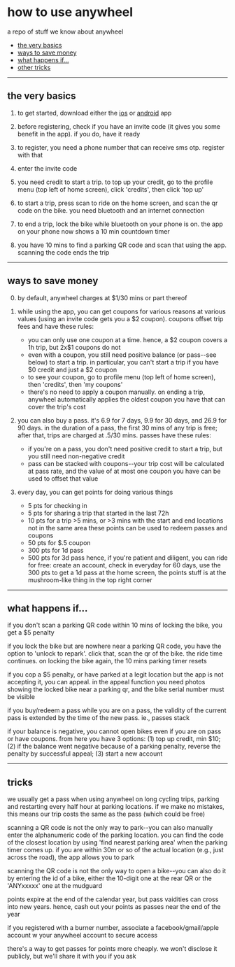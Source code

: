 # how to use anywheel

a repo of stuff we know about anywheel
- [the very basics](#basics)
- [ways to save money](#save)
- [what happens if...](#scenarios)
- [other tricks](#tricks)

<hr />
<a name="basics"/>

## the very basics
1. to get started, download either the [ios](https://apps.apple.com/sg/app/anywheel/id1453812982) or [android](https://play.google.com/store/apps/details?id=com.ytyiot.ebike.anywheel) app

2. before registering, check if you have an invite code (it gives you some benefit in the app). if you do, have it ready

3. to register, you need a phone number that can receive sms otp. register with that 

4. enter the invite code

5. you need credit to start a trip. to top up your credit, go to the profile menu (top left of home screen), click 'credits', then click 'top up'

6. to start a trip, press scan to ride on the home screen, and scan the qr code on the bike. you need bluetooth and an internet connection

7. to end a trip, lock the bike while bluetooth on your phone is on. the app on your phone now shows a 10 min countdown timer

8. you have 10 mins to find a parking QR code and scan that using the app. scanning the code ends the trip

<hr />
<a name="save"/>

## ways to save money
0. by default, anywheel charges at \$1/30 mins or part thereof

1. while using the app, you can get coupons for various reasons at various values (using an invite code gets you a \$2 coupon). coupons offset trip fees and have these rules:
	- you can only use one coupon at a time. hence, a \$2 coupon covers a 1h trip, but 2x\$1 coupons do not
	- even with a coupon, you still need positive balance (or pass--see below) to start a trip. in particular, you can't start a trip if you have $0 credit and just a $2 coupon
	- to see your coupon, go to profile menu (top left of home screen), then 'credits', then 'my coupons'
	- there's no need to apply a coupon manually. on ending a trip, anywheel automatically applies the oldest coupon you have that can cover the trip's cost

2. you can also buy a pass. it's 6.9 for 7 days, 9.9 for 30 days, and 26.9 for 90 days. in the duration of a pass, the first 30 mins of any trip is free; after that, trips are charged at .5/30 mins. passes have these rules:
	- if you're on a pass, you don't need positive credit to start a trip, but you still need non-negative credit
	- pass can be stacked with coupons--your trip cost will be calculated at pass rate, and the value of at most one coupon you have can be used to offset that value	
	
3. every day, you can get points for doing various things
	- 5 pts for checking in
	- 5 pts for sharing a trip that started in the last 72h
	- 10 pts for a trip >5 mins, or >3 mins with the start and end locations not in the same area
these points can be used to redeem passes and coupons
	- 50 pts for \$.5 coupon
	- 300 pts for 1d pass
	- 500 pts for 3d pass
hence, if you're patient and diligent, you can ride for free: create an account, check in everyday for 60 days, use the 300 pts to get a 1d pass
at the home screen, the points stuff is at the mushroom-like thing in the top right corner

<hr />
<a name="scenarios"/>

## what happens if...
if you don't scan a parking QR code within 10 mins of locking the bike, you get a \$5 penalty

if you lock the bike but are nowhere near a parking QR code, you have the option to 'unlock to repark'. click that, scan the qr of the bike. the ride time continues. on locking the bike again, the 10 mins parking timer resets

if you cop a \$5 penalty, or have parked at a legit location but the app is not accepting it, you can appeal. in the appeal function you need photos showing the locked bike near a parking qr, and the bike serial number must be visible

if you buy/redeem a pass while you are on a pass, the validity of the current pass is extended by the time of the new pass. ie., passes stack

if your balance is negative, you cannot open bikes even if you are on pass or have coupons. from here you have 3 options: (1) top up credit, min $10; (2) if the balance went negative because of a parking penalty, reverse the penalty by successful appeal; (3) start a new account

<hr />
<a name="tricks"/>

## tricks
we usually get a pass when using anywheel on long cycling trips, parking and restarting every half hour at parking locations. if we make no mistakes, this means our trip costs the same as the pass (which could be free)

scanning a QR code is not the only way to park--you can also manually enter the alphanumeric code of the parking location. you can find the code of the closest location by using 'find nearest parking area' when the parking timer comes up. if you are within 30m or so of the actual location (e.g., just across the road), the app allows you to park

scanning the QR code is not the only way to open a bike--you can also do it by entering the id of a bike, either the 10-digit one at the rear QR or the 'ANYxxxxx' one at the mudguard

points expire at the end of the calendar year, but pass vaidities can cross into new years. hence, cash out your points as passes near the end of the year

if you registered with a burner number, associate a facebook/gmail/apple account w your anywheel account to secure access

there's a way to get passes for points more cheaply. we won't disclose it publicly, but we'll share it with you if you ask
